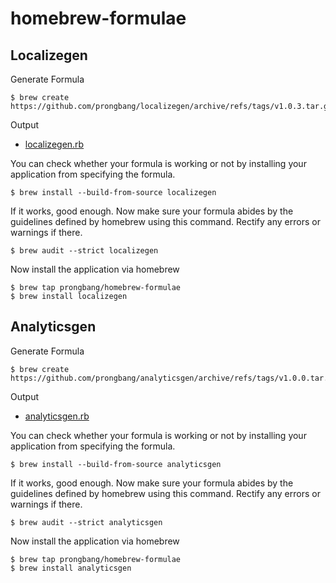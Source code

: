 # homebrew-formulae

## Localizegen

Generate Formula

```shell
$ brew create https://github.com/prongbang/localizegen/archive/refs/tags/v1.0.3.tar.gz
```

Output

- [localizegen.rb](https://github.com/prongbang/homebrew-formulae/blob/master/localizegen.rb)

You can check whether your formula is working or not by installing your application from specifying the formula.

```shell
$ brew install --build-from-source localizegen
```

If it works, good enough. Now make sure your formula abides by the guidelines defined by homebrew using this command. Rectify any errors or warnings if there.

```shell
$ brew audit --strict localizegen
```

Now install the application via homebrew

```shell
$ brew tap prongbang/homebrew-formulae
$ brew install localizegen
```

## Analyticsgen

Generate Formula

```shell
$ brew create https://github.com/prongbang/analyticsgen/archive/refs/tags/v1.0.0.tar.gz
```

Output

- [analyticsgen.rb](https://github.com/prongbang/homebrew-formulae/blob/master/analyticsgen.rb)

You can check whether your formula is working or not by installing your application from specifying the formula.

```shell
$ brew install --build-from-source analyticsgen
```

If it works, good enough. Now make sure your formula abides by the guidelines defined by homebrew using this command. Rectify any errors or warnings if there.

```shell
$ brew audit --strict analyticsgen
```

Now install the application via homebrew

```shell
$ brew tap prongbang/homebrew-formulae
$ brew install analyticsgen
```